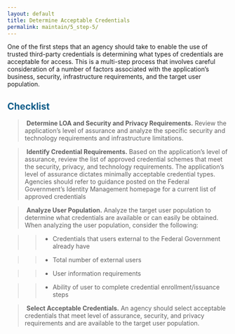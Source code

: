 ```yaml
---
layout: default
title: Determine Acceptable Credentials
permalink: maintain/5_step-5/
---
```



One of the first steps that an agency should take to enable the use of trusted third-party credentials is determining what types of credentials are acceptable for access. This is a multi-step process that involves careful consideration of a number of factors associated with the application’s business, security, infrastructure requirements, and the target user population.

## <span style="color: #0C5C89">**Checklist**</span>

> <i class="fa fa-check-square-o"></i> &nbsp;**Determine LOA and Security and Privacy Requirements.** Review the application’s level of assurance and analyze the specific security and technology requirements and infrastructure limitations.

> <i class="fa fa-check-square-o"></i> &nbsp;**Identify Credential Requirements.** Based on the application’s level of assurance, review the list of approved credential schemes that meet the security, privacy, and technology requirements. The application’s level of assurance dictates minimally acceptable credential types. Agencies should refer to guidance posted on the Federal Government’s Identity Management homepage for a current list of approved credentials

> <i class="fa fa-check-square-o"></i> &nbsp;**Analyze User Population.** Analyze the target user population to determine what credentials are available or can easily be obtained. When analyzing the user population, consider the following:

>> * Credentials that users external to the Federal Government already have 

>> * Total number of external users 

>> * User information requirements 

>> * Ability of user to complete credential enrollment/issuance steps

> <i class="fa fa-check-square-o"></i> &nbsp;**Select Acceptable Credentials.** An agency should select acceptable credentials that meet level of assurance, security, and privacy requirements and are available to the target user population.










































